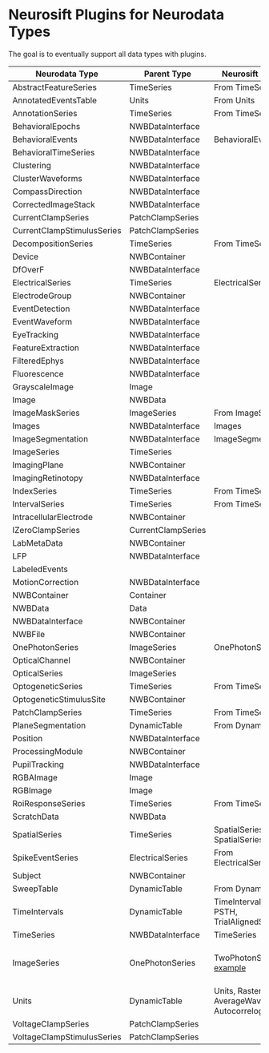 # Neurosift Plugins for Neurodata Types

The goal is to eventually support all data types with plugins.

|Neurodata Type|Parent Type|Neurosift Plugin|Example|
|--------------|-----------|----------------|-------|
|AbstractFeatureSeries|TimeSeries|From TimeSeries||
|AnnotatedEventsTable|Units|From Units||
|AnnotationSeries|TimeSeries|From TimeSeries||
|BehavioralEpochs|NWBDataInterface|||
|BehavioralEvents|NWBDataInterface|BehavioralEvents|[example](https://neurosift.app/?p=/nwb&dandisetId=000629&dandisetVersion=draft&url=https://api.dandiarchive.org/api/assets/efe22650-8f8b-48ac-85c8-2d5a42c00744/download/&tab=neurodata-item:/processing/behavior/behavioral_events\|BehavioralEvents)|
|BehavioralTimeSeries|NWBDataInterface|||
|Clustering|NWBDataInterface|||
|ClusterWaveforms|NWBDataInterface|||
|CompassDirection|NWBDataInterface|||
|CorrectedImageStack|NWBDataInterface|||
|CurrentClampSeries|PatchClampSeries|||
|CurrentClampStimulusSeries|PatchClampSeries|||
|DecompositionSeries|TimeSeries|From TimeSeries||
|Device|NWBContainer|||
|DfOverF|NWBDataInterface|||
|ElectricalSeries|TimeSeries|ElectricalSeries|[example](https://neurosift.app/?p=/nwb&dandisetId=000947&dandisetVersion=draft&url=https://api.dandiarchive.org/api/assets/766438c5-fa8c-42a5-bd26-41c8a89be93a/download/&tab=neurodata-item:/acquisition/ElectricalSeries\|ElectricalSeries)|
|ElectrodeGroup|NWBContainer|||
|EventDetection|NWBDataInterface|||
|EventWaveform|NWBDataInterface|||
|EyeTracking|NWBDataInterface|||
|FeatureExtraction|NWBDataInterface|||
|FilteredEphys|NWBDataInterface|||
|Fluorescence|NWBDataInterface|||
|GrayscaleImage|Image|||
|Image|NWBData|||
|ImageMaskSeries|ImageSeries|From ImageSeries||
|Images|NWBDataInterface|Images|[example](https://neurosift.app/?p=/nwb&dandisetId=000957&dandisetVersion=0.240407.0142&url=https://api.dandiarchive.org/api/assets/ce047d88-95b3-4169-a63b-e30a4f35d86e/download/&tab=neurodata-item:/stimulus/templates/template_118_images\|Images)|
|ImageSegmentation|NWBDataInterface|ImageSegmentation|[example](https://neurosift.app/?p=/nwb&url=https://dandiarchive.s3.amazonaws.com/blobs/368/fa7/368fa71e-4c93-4f7e-af15-06776ca07f34&tab=neurodata-item:/processing/ophys/ImageSegmentation%7CImageSegmentation)|
|ImageSeries|TimeSeries|||
|ImagingPlane|NWBContainer|||
|ImagingRetinotopy|NWBDataInterface|||
|IndexSeries|TimeSeries|From TimeSeries|[example](http://localhost:4200/?p=/nwb&dandisetId=000957&dandisetVersion=0.240407.0142&url=https://api.dandiarchive.org/api/assets/d4bd92fc-4119-4393-b807-f007a86778a1/download/&tab=neurodata-item:/stimulus/presentation/pre_motion_stim_index\|IndexSeries)|
|IntervalSeries|TimeSeries|From TimeSeries||
|IntracellularElectrode|NWBContainer|||
|IZeroClampSeries|CurrentClampSeries|||
|LabMetaData|NWBContainer|||
|LFP|NWBDataInterface|||
|LabeledEvents||||
|MotionCorrection|NWBDataInterface|||
|NWBContainer|Container|||
|NWBData|Data|||
|NWBDataInterface|NWBContainer|||
|NWBFile|NWBContainer|||
|OnePhotonSeries|ImageSeries|OnePhotonSeries|[example](https://neurosift.app/?p=/nwb&dandisetId=000935&dandisetVersion=0.240319.2026&url=https://api.dandiarchive.org/api/assets/6b9ac40b-4a63-4406-a03f-99f649d9fabe/download/&tab=neurodata-item:/acquisition/1pInternal\|OnePhotonSeries)|
|OpticalChannel|NWBContainer|||
|OpticalSeries|ImageSeries|||
|OptogeneticSeries|TimeSeries|From TimeSeries||
|OptogeneticStimulusSite|NWBContainer|||
|PatchClampSeries|TimeSeries|From TimeSeries||
|PlaneSegmentation|DynamicTable|From DynamicTable||
|Position|NWBDataInterface|||
|ProcessingModule|NWBContainer|||
|PupilTracking|NWBDataInterface|||
|RGBAImage|Image|||
|RGBImage|Image|||
|RoiResponseSeries|TimeSeries|From TimeSeries||
|ScratchData|NWBData|||
|SpatialSeries|TimeSeries|SpatialSeries and SpatialSeriesXYView|[example](https://neurosift.app/?p=/nwb&url=https://dandiarchive.s3.amazonaws.com/blobs/c86/cdf/c86cdfba-e1af-45a7-8dfd-d243adc20ced&tab=neurodata-items:neurodata-item:/acquisition/position_sensor0%7CSpatialSeries@view:X/Y%7C/acquisition/position_sensor0&tab-time=0,384,117.50619637750238)|
|SpikeEventSeries|ElectricalSeries|From ElectricalSeries||
|Subject|NWBContainer|||
|SweepTable|DynamicTable|From DynamicTable||
|TimeIntervals|DynamicTable|TimeIntervals, PSTH, TrialAlignedSeries|[time-intervals-example](https://neurosift.app/?p=/nwb&url=https://dandiarchive.s3.amazonaws.com/blobs/cae/e8f/caee8f64-ebeb-439d-a3f4-e3380699b49f&tab=neurodata-item:/intervals/trials%7CTimeIntervals), [psth-example](https://neurosift.app/?p=/nwb&url=https://dandiarchive.s3.amazonaws.com/blobs/df3/e3f/df3e3f73-50ab-42b4-8827-82664ddd474a&tab=view:PSTH%7C/intervals/trials)|
|TimeSeries|NWBDataInterface|TimeSeries|[example](https://neurosift.app/?p=/nwb&url=https://dandiarchive.s3.amazonaws.com/blobs/c86/cdf/c86cdfba-e1af-45a7-8dfd-d243adc20ced&tab=neurodata-item:/acquisition/ch_SsolL%7CTimeSeries&tab-time=43.82871078730636,95.27484222730642,72.51887941685835)|
|ImageSeries|OnePhotonSeries|TwoPhotonSeries [example](https://neurosift.app/?p=/nwb&dandisetId=000951&dandisetVersion=0.240418.2218&url=https://api.dandiarchive.org/api/assets/7f4fbb15-ff41-4eb9-b556-39000f259dcf/download/&tab=neurodata-item:/acquisition/TwoPhotonSeries\|TwoPhotonSeries)|VariableDepthMicroscopySeries [example](https://neurosift.app/?p=/nwb&url=https://api.dandiarchive.org/api/assets/de6c2b2b-9ac0-4819-8119-9655c5a7eeea/download/&dandisetId=001075&dandisetVersion=draft&tab=neurodata-item:/acquisition/PumpProbeImagingGreen|VariableDepthMicroscopySeries)|
|Units|DynamicTable|Units, RasterPlot, AverageWaveforms, Autocorrelograms|[raster-plot-example](https://neurosift.app/?p=/nwb&url=https://dandiarchive.s3.amazonaws.com/blobs/a63/6de/a636de8b-7c90-4a41-94be-9da3de53cf82&tab=view:DirectRasterPlot\|/units), [average-waveforms-example](https://neurosift.app/?p=/nwb&url=https://neurosift.org/dendro-outputs/d02200fd.e19adcf8/output&dandisetId=000939&dandisetVersion=0.240327.2229&dandiAssetId=56d875d6-a705-48d3-944c-53394a389c85&st=lindi&tab=view:AverageWaveforms\|/units), [autocorrelograms-example](https://neurosift.app/?p=/nwb&url=https://neurosift.org/dendro-outputs/d02200fd.e19adcf8/output&dandisetId=000939&dandisetVersion=0.240327.2229&dandiAssetId=56d875d6-a705-48d3-944c-53394a389c85&st=lindi&tab=view:Autocorrelograms\|/units)|
|VoltageClampSeries|PatchClampSeries|||
|VoltageClampStimulusSeries|PatchClampSeries|||
